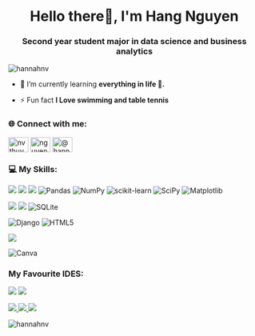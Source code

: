 <h1 align="center">Hello there👋, I'm Hang Nguyen </h1>
<h3 align="center">Second year student major in data science and business analytics</h3>

<p align="left"> <img src="https://komarev.com/ghpvc/?username=hannahnv&label=Profile%20views&color=0e75b6&style=flat" alt="hannahnv" /> </p>

- 🌱 I’m currently learning **everything in life 🤣.**

- ⚡ Fun fact **I Love swimming and table tennis**

<h3 align="left"> 🌐 Connect with me:</h3>
<p align="left">
<a href="https://linkedin.com/in/nvthuyhang" target="blank"><img align="center" src="https://raw.githubusercontent.com/rahuldkjain/github-profile-readme-generator/master/src/images/icons/Social/linked-in-alt.svg" alt="nvthuyhang" height="30" width="40" /></a>
<a href="https://kaggle.com/nguyenvothuyhang" target="blank"><img align="center" src="https://raw.githubusercontent.com/rahuldkjain/github-profile-readme-generator/master/src/images/icons/Social/kaggle.svg" alt="nguyenvothuyhang" height="30" width="40" /></a>
<a href="https://www.hackerrank.com/@hannah_29" target="blank"><img align="center" src="https://raw.githubusercontent.com/rahuldkjain/github-profile-readme-generator/master/src/images/icons/Social/hackerrank.svg" alt="@hannah_29" height="30" width="40" /></a>
</p>

### 💻 My Skills:
<img src = "https://img.shields.io/badge/Python-FFD43B?style=for-the-badge&logo=python&logoColor=blue" > <img src = "https://img.shields.io/badge/R-276DC3?style=for-the-badge&logo=r&logoColor=white"> <img src = "https://img.shields.io/badge/Jupyter-F37626.svg?&style=for-the-badge&logo=Jupyter&logoColor=white"> ![Pandas](https://img.shields.io/badge/pandas-%23150458.svg?style=for-the-badge&logo=pandas&logoColor=white) ![NumPy](https://img.shields.io/badge/numpy-%23013243.svg?style=for-the-badge&logo=numpy&logoColor=white) ![scikit-learn](https://img.shields.io/badge/scikit--learn-%23F7931E.svg?style=for-the-badge&logo=scikit-learn&logoColor=white) ![SciPy](https://img.shields.io/badge/SciPy-%230C55A5.svg?style=for-the-badge&logo=scipy&logoColor=%white) ![Matplotlib](https://img.shields.io/badge/Matplotlib-%23ffffff.svg?style=for-the-badge&logo=Matplotlib&logoColor=black)

<img src = "https://img.shields.io/badge/Microsoft%20SQL%20Server-CC2927?style=for-the-badge&logo=microsoft%20sql%20server&logoColor=white"> <img src = "https://img.shields.io/badge/MySQL-005C84?style=for-the-badge&logo=mysql&logoColor=white"> ![SQLite](https://img.shields.io/badge/sqlite-%2307405e.svg?style=for-the-badge&logo=sqlite&logoColor=white)

![Django](https://img.shields.io/badge/django-%23092E20.svg?style=for-the-badge&logo=django&logoColor=white) ![HTML5](https://img.shields.io/badge/html5-%23E34F26.svg?style=for-the-badge&logo=html5&logoColor=white)
                                                                                                                                                  
<img src = "https://img.shields.io/badge/Tableau-E97627?style=for-the-badge&logo=Tableau&logoColor=white">

![Canva](https://img.shields.io/badge/Canva-%2300C4CC.svg?style=for-the-badge&logo=Canva&logoColor=white)

### My Favourite IDES:
<img src = "https://img.shields.io/badge/Visual_Studio_Code-0078D4?style=for-the-badge&logo=visual%20studio%20code&logoColor=white"> <img src = "https://img.shields.io/badge/RStudio-75AADB?style=for-the-badge&logo=RStudio&logoColor=white">


<p align="left">
  <a href="https://github.com/Hannahnv">
    <img src="http://github-profile-summary-cards.vercel.app/api/cards/profile-details?username=Hannahnv&theme=calm" />
  </a>
  <a href="https://github.com/Hannahnv">
    <img src="https://github-readme-streak-stats.herokuapp.com/?user=Hannahnv&hide_border=true&card_width=338&theme=calm" />
  </a>
  <a href="https://github.com/Hannahnv">
    <img src="http://github-profile-summary-cards.vercel.app/api/cards/stats?username=Hannahnv&theme=calm" />
  </a>
</p>


<p><img align="left" src="https://github-readme-stats.vercel.app/api/top-langs?username=hannahnv&show_icons=true&locale=en&layout=compact&theme=calm" alt="hannahnv" /></
